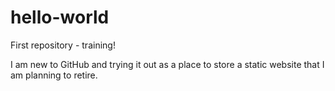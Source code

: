 # hello-world
First repository - training!

I am new to GitHub and trying it out as a place to store a static website that I am planning to retire.
